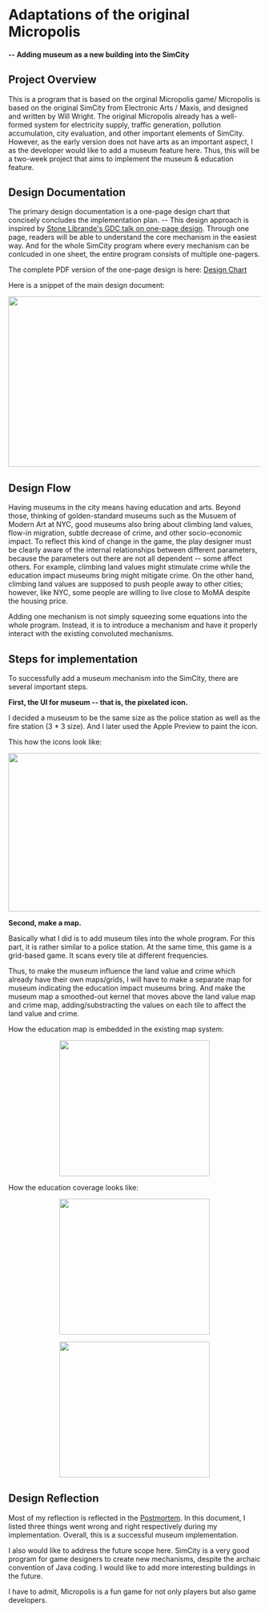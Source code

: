# Adaptations of the original Micropolis
#### -- Adding museum as a new building into the SimCity

## Project Overview
This is a program that is based on the orginal Micropolis game/
Micropolis is based on the original SimCity from Electronic Arts / Maxis, and designed and written by Will Wright. 
The original Micropolis already has a well-formed system for electricity supply, traffic generation, pollution accumulation, city evaluation, and other important elements of SimCity.
However, as the early version does not have arts as an important aspect, I as the developer would like to add a museum feature here. Thus, this will be a two-week project that aims to implement the museum & education feature.

## Design Documentation
The primary design documentation is a one-page design chart that concisely concludes the implementation plan. 
-- This design approach is inspired by [Stone Librande's GDC talk on one-page design](https://www.gdcvault.com/play/1012356/One-Page).
Through one page, readers will be able to understand the core mechanism in the easiest way. And for the whole SimCity program where every mechanism can be conlcuded in one sheet, the entire program consists of multiple one-pagers.

The complete PDF version of the one-page design is here: [Design Chart](https://github.com/ValerieWang628/pfgd-micropolis/blob/master/designDocForMuseums/FinalDesignDocForMuseum.pdf)

Here is a snippet of the main design document:
<p align="center">
<img src="https://github.com/ValerieWang628/pfgd-micropolis/blob/master/designDocForMuseums/FinalDesignDocForMuseumJPG.jpg" width="600" height="340" />
</p>

## Design Flow
Having museums in the city means having education and arts. Beyond those, thinking of golden-standard museums such as the Musuem of Modern Art at NYC, good museums also bring about climbing land values, flow-in migration, subtle decrease of crime, and other socio-economic impact. To reflect this kind of change in the game, the play designer must be clearly aware of the internal relationships between different parameters, because the parameters out there are not all dependent -- some affect others. For example, climbing land values might stimulate crime while the education impact museums bring might mitigate crime. On the other hand, climbing land values are supposed to push people away to other cities; however, like NYC, some people are willing to live close to MoMA despite the housing price. 

Adding one mechanism is not simply squeezing some equations into the whole program. Instead, it is to introduce a mechanism and have it properly interact with the existing convoluted mechanisms.

## Steps for implementation
To successfully add a museum mechanism into the SimCity, there are several important steps.

**First, the UI for museum -- that is, the pixelated icon.** 

I decided a museusm to be the same size as the police station as well as the fire station (3 * 3 size).
And I later used the Apple Preview to paint the icon.

This how the icons look like:
<p align="center">
<img src="https://github.com/ValerieWang628/pfgd-micropolis/blob/master/designDocForMuseums/Pixelated%20Icon%20for%20Museums.png" width ="600" height="316"/>
</p>

**Second, make a map.**

Basically what I did is to add museum tiles into the whole program. For this part, it is rather similar to a police station. 
At the same time, this game is a grid-based game. It scans every tile at different frequencies. 

Thus, to make the museum influence the land value and crime which already have their own maps/grids, I will have to make a separate map for museum indicating the education impact museums bring. And make the museum map a smoothed-out kernel that moves above the land value map and crime map, adding/substracting the values on each tile to affect the land value and crime. 

How the education map is embedded in the existing map system:
<p align="center">
<img src="https://github.com/ValerieWang628/pfgd-micropolis/blob/master/designDocForMuseums/EducationCoverageMap.png" width ="300" height="271"/>
</p>

How the education coverage looks like:
<p align="center">
<img src="https://github.com/ValerieWang628/pfgd-micropolis/blob/master/designDocForMuseums/EducationRadiation.png" width ="300" height="271"/>
</p>
<p align="center">
<img src="https://github.com/ValerieWang628/pfgd-micropolis/blob/master/designDocForMuseums/EducationCoverage.png" width ="300" height="271"/>
</p>

## Design Reflection

Most of my reflection is reflected in the [Postmortem](https://github.com/ValerieWang628/pfgd-micropolis/blob/master/designDocForMuseums/Postmortem%20for%20museum%20design.pdf). In this document, I listed three things went wrong and right respectively during my implementation. Overall, this is a successful museum implementation.

I also would like to address the future scope here. SimCity is a very good program for game designers to create new mechanisms, despite the archaic convention of Java coding. I would like to add more interesting buildings in the future. 

I have to admit, Micropolis is a fun game for not only players but also game developers.

